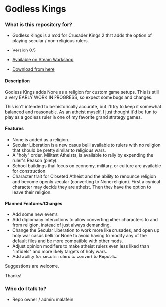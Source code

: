 # Godless Kings #

### What is this repository for? ###

* Godless Kings is a mod for Crusader Kings 2 that adds the option of playing secular / non-religious rulers.
* Version 0.5

* [Available on Steam Workshop](http://steamcommunity.com/sharedfiles/filedetails/?id=422474485&searchtext=)
* [Download from here](https://raw.github.com/malafein/ck2-godless-kings/master/godless.zip)

#### Description ####

Godless Kings adds None as a religion for custom game setups. This is still a very 
EARLY WORK IN PROGRESS, so expect some bugs and changes. 

This isn't intended to be historically accurate, but I'll try to keep it somewhat balanced and reasonable. As an atheist myself, I just thought it'd be fun to play as a godless ruler in one of my favorite grand strategy games.

#### Features ####

* None is added as a religion. 
* Secular Liberation is a new casus belli available to rulers with no religion that should be pretty similar to religious wars. 
* A "holy" order, Militant Atheists, is available to rally by expending the ruler's Reason (piety). 
* School buildings that focus on economy, military, or culture are available for construction. 
* Character trait for Closeted Atheist and the ability to renounce religion and become openly secular (converting to None religion). First a cynical character may decide they are atheist. Then they have the option to leave their religion. 

#### Planned Features/Changes ####
* Add some new events
* Add diplomacy interactions to allow converting other characters to and from religion, instead of just always demanding.
* Change the Secular Liberation to work more like crusades, and open up holy war casus belli for None to avoid having to modify any of the default files and be more compatible with other mods. 
* Adjust opinion modifiers to make atheist rulers even less liked than "infidels" and more likely targets of holy wars.
* Add ability for secular rulers to convert to Republic.

Suggestions are welcome. 

Thanks!

### Who do I talk to? ###

* Repo owner / admin: malafein

